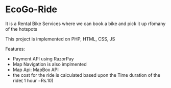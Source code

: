 # EcoGo-Ride

It is a Rental Bike Services where we can book a bike and pick it up rfomany of the hotspots

This project is implemented on PHP, HTML, CSS, JS

Features:
*  Payment API using RazorPay
*  Map Navigation is also implmented
*  Map Api: MapBox API
*  the cost for the ride is calculated based upon the Time duration of the ride( 1 hour =Rs.10)
